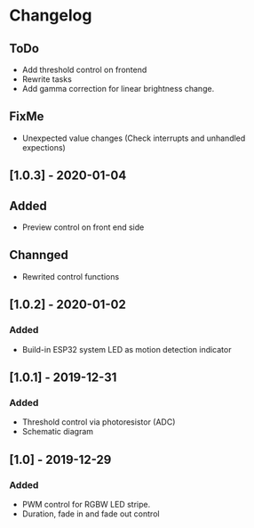# Changelog

## ToDo

- Add threshold control on frontend
- Rewrite tasks
- Add gamma correction for linear brightness change.

## FixMe

- Unexpected value changes (Check interrupts and unhandled expections)

## [1.0.3] - 2020-01-04

## Added

- Preview control on front end side

## Channged

- Rewrited control functions

## [1.0.2] - 2020-01-02

### Added

- Build-in ESP32 system LED as motion detection indicator


## [1.0.1] - 2019-12-31

### Added

- Threshold control via photoresistor (ADC)
- Schematic diagram

## [1.0] - 2019-12-29

### Added

- PWM control for RGBW LED stripe.
- Duration, fade in and fade out control 